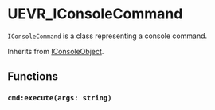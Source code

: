 # UEVR_IConsoleCommand

`IConsoleCommand` is a class representing a console command.

Inherits from [IConsoleObject](IConsoleObject.md).

## Functions

### `cmd:execute(args: string)`